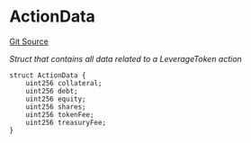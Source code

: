 # ActionData
[Git Source](https://github.com/seamless-protocol/ilm-v2/blob/e940fa5a38a4ecdb2ab814caac34ad52528360be/src/types/DataTypes.sol)

*Struct that contains all data related to a LeverageToken action*


```solidity
struct ActionData {
    uint256 collateral;
    uint256 debt;
    uint256 equity;
    uint256 shares;
    uint256 tokenFee;
    uint256 treasuryFee;
}
```

